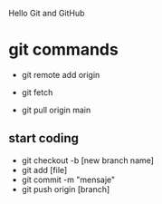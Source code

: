 Hello Git and GitHub

# git commands

- git remote add origin <repository link>

- git fetch 
- git pull origin main

## start coding

- git checkout -b [new branch name]
- git add [file]
- git commit -m "mensaje"
- git push origin [branch]
